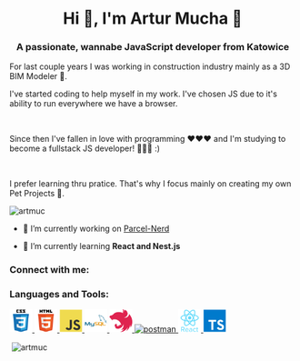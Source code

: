 <h1 align="center">Hi 👋, I'm Artur Mucha 🦄</h1>
<h3 align="center">A passionate, wannabe JavaScript developer from Katowice</h3>
<p align="left">For last couple years I was working in construction industry mainly as a 3D BIM Modeler 👷.</p>
<p align="left">I've started coding to help myself in my work. I've chosen JS due to it's ability to run everywhere we have a browser.</p>
<br>
<p align="left">Since then I've fallen in love with programming ❤️❤️❤️ and I'm studying to become a fullstack JS developer! 🚀🚀🚀 :)</p>
<br>
<p align="left">I prefer learning thru pratice. That's why I focus mainly on creating my own Pet Projects 🐹.</p>
<p align="left"> <img src="https://komarev.com/ghpvc/?username=artmuc&label=Profile%20views&color=0e75b6&style=flat" alt="artmuc" /> </p>

- 🔭 I’m currently working on [Parcel-Nerd](https://github.com/ARTMUC/parcel-nerd)

- 🌱 I’m currently learning **React and Nest.js**

<h3 align="left">Connect with me:</h3>
<p align="left">
</p>

<h3 align="left">Languages and Tools:</h3>
<p align="left"> <a href="https://www.w3schools.com/css/" target="_blank" rel="noreferrer"> <img src="https://raw.githubusercontent.com/devicons/devicon/master/icons/css3/css3-original-wordmark.svg" alt="css3" width="40" height="40"/> </a> <a href="https://www.w3.org/html/" target="_blank" rel="noreferrer"> <img src="https://raw.githubusercontent.com/devicons/devicon/master/icons/html5/html5-original-wordmark.svg" alt="html5" width="40" height="40"/> </a> <a href="https://developer.mozilla.org/en-US/docs/Web/JavaScript" target="_blank" rel="noreferrer"> <img src="https://raw.githubusercontent.com/devicons/devicon/master/icons/javascript/javascript-original.svg" alt="javascript" width="40" height="40"/> </a> <a href="https://www.mysql.com/" target="_blank" rel="noreferrer"> <img src="https://raw.githubusercontent.com/devicons/devicon/master/icons/mysql/mysql-original-wordmark.svg" alt="mysql" width="40" height="40"/> </a> <a href="https://nestjs.com/" target="_blank" rel="noreferrer"> <img src="https://raw.githubusercontent.com/devicons/devicon/master/icons/nestjs/nestjs-plain.svg" alt="nestjs" width="40" height="40"/> </a> <a href="https://postman.com" target="_blank" rel="noreferrer"> <img src="https://www.vectorlogo.zone/logos/getpostman/getpostman-icon.svg" alt="postman" width="40" height="40"/> </a> <a href="https://reactjs.org/" target="_blank" rel="noreferrer"> <img src="https://raw.githubusercontent.com/devicons/devicon/master/icons/react/react-original-wordmark.svg" alt="react" width="40" height="40"/> </a> <a href="https://www.typescriptlang.org/" target="_blank" rel="noreferrer"> <img src="https://raw.githubusercontent.com/devicons/devicon/master/icons/typescript/typescript-original.svg" alt="typescript" width="40" height="40"/> </a> </p>

<p>&nbsp;<img align="center" src="https://github-readme-stats.vercel.app/api?username=artmuc&show_icons=true&locale=en" alt="artmuc" /></p>
